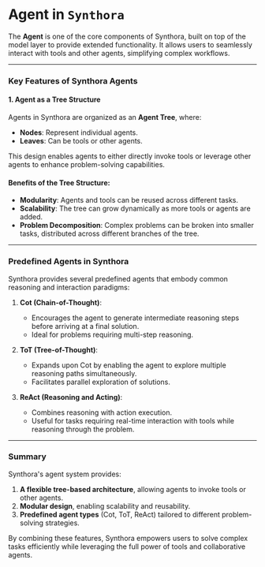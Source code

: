 <!-- LICENSE HEADER MANAGED BY add-license-header

Copyright 2024-2025 Syntropix-AI.org

Licensed under the Apache License, Version 2.0 (the "License");
you may not use this file except in compliance with the License.
You may obtain a copy of the License at

    http://www.apache.org/licenses/LICENSE-2.0

Unless required by applicable law or agreed to in writing, software
distributed under the License is distributed on an "AS IS" BASIS,
WITHOUT WARRANTIES OR CONDITIONS OF ANY KIND, either express or implied.
See the License for the specific language governing permissions and
limitations under the License.
-->

# Agent in `Synthora`

The **Agent** is one of the core components of Synthora, built on top of the model layer to provide extended functionality. It allows users to seamlessly interact with tools and other agents, simplifying complex workflows.

---

### Key Features of Synthora Agents

#### 1. **Agent as a Tree Structure**
Agents in Synthora are organized as an **Agent Tree**, where:
- **Nodes**: Represent individual agents.
- **Leaves**: Can be tools or other agents.

This design enables agents to either directly invoke tools or leverage other agents to enhance problem-solving capabilities.

#### **Benefits of the Tree Structure**:
- **Modularity**: Agents and tools can be reused across different tasks.
- **Scalability**: The tree can grow dynamically as more tools or agents are added.
- **Problem Decomposition**: Complex problems can be broken into smaller tasks, distributed across different branches of the tree.

---

### Predefined Agents in Synthora

Synthora provides several predefined agents that embody common reasoning and interaction paradigms:

1. **Cot (Chain-of-Thought)**:
   - Encourages the agent to generate intermediate reasoning steps before arriving at a final solution.
   - Ideal for problems requiring multi-step reasoning.

2. **ToT (Tree-of-Thought)**:
   - Expands upon Cot by enabling the agent to explore multiple reasoning paths simultaneously.
   - Facilitates parallel exploration of solutions.

3. **ReAct (Reasoning and Acting)**:
   - Combines reasoning with action execution.
   - Useful for tasks requiring real-time interaction with tools while reasoning through the problem.

---

### Summary

Synthora's agent system provides:
1. **A flexible tree-based architecture**, allowing agents to invoke tools or other agents.
2. **Modular design**, enabling scalability and reusability.
3. **Predefined agent types** (Cot, ToT, ReAct) tailored to different problem-solving strategies.

By combining these features, Synthora empowers users to solve complex tasks efficiently while leveraging the full power of tools and collaborative agents.


